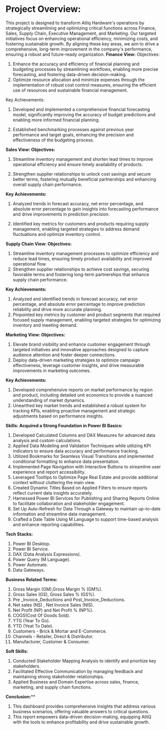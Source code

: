# Project Overview:
This project is designed to transform Atliq Hardware's operations by strategically streamlining and optimizing critical functions across Finance, Sales, Supply Chain, Executive Management, 
and Marketing. Our targeted initiatives focus on enhancing operational efficiency, minimizing costs, and fostering sustainable growth. By aligning these key areas, we aim to drive a comprehensive,
long-term improvement in the company's performance, ensuring a robust and future-ready organization.
**Finance View:**
Objectives:
1. Enhance the accuracy and efficiency of financial planning and budgeting processes by streamlining workflows, enabling more precise forecasting, and fostering data-driven decision-making.
2. Optimize resource allocation and minimize expenses through the implementation of robust cost control measures, ensuring the efficient use of resources and sustainable financial management.

Key Achievements:

1. Developed and implemented a comprehensive financial forecasting model, significantly improving the accuracy of budget predictions and enabling more informed financial planning.

2. Established benchmarking processes against previous year performance and target goals, enhancing the precision and effectiveness of the budgeting process.

**Sales View:
Objectives:**

1. Streamline inventory management and shorten lead times to improve operational efficiency and ensure timely availability of products.

2. Strengthen supplier relationships to unlock cost savings and secure better terms, fostering mutually beneficial partnerships and enhancing overall supply chain performance.

**Key Achievements:**

1. Analyzed trends in forecast accuracy, net error percentage, and absolute error percentage to gain insights into forecasting performance and drive improvements in prediction precision.

2. Identified key metrics for customers and products requiring supply management, enabling targeted strategies to address demand fluctuations and optimize inventory control.

 **Supply Chain View:
Objectives:**

1. Streamline inventory management processes to optimize efficiency and reduce lead times, ensuring timely product availability and improved operational flow.
2. Strengthen supplier relationships to achieve cost savings, securing favorable terms and fostering long-term partnerships that enhance supply chain performance.

**Key Achievements:**

1. Analyzed and identified trends in forecast accuracy, net error percentage, and absolute error percentage to improve prediction reliability and drive more accurate planning.
2. Pinpointed key metrics by customer and product segments that required focused supply management, enabling targeted strategies for optimizing inventory and meeting demand.

  **Marketing View:
Objectives:**

1. Elevate brand visibility and enhance customer engagement through targeted initiatives and innovative approaches designed to capture audience attention and foster deeper connections.
2. Deploy data-driven marketing strategies to optimize campaign effectiveness, leverage customer insights, and drive measurable improvements in marketing outcomes.

**Key Achievements:**

1. Developed comprehensive reports on market performance by region and product, including detailed unit economics to provide a nuanced understanding of market dynamics.
2. Unearthed key market trends and established a robust system for tracking KPIs, enabling proactive management and strategic adjustments based on performance insights.

**Skills:
Acquired a Strong Foundation in Power BI Basics:**

1. Developed Calculated Columns and DAX Measures for advanced data analysis and custom calculations.
2. Applied Data Modeling and Validation Techniques while utilizing KPI indicators to ensure data accuracy and performance tracking.
3. Utilized Bookmarks for Seamless Visual Transitions and implemented conditional formatting to enhance data presentation.
4. Implemented Page Navigation with Interactive Buttons to streamline user experience and report accessibility.
5. Leveraged Tooltips to Optimize Page Real Estate and provide additional context without cluttering the main view.
6. Created Dynamic Titles Based on Applied Filters to ensure reports reflect current data insights accurately.
7. Harnessed Power BI Services for Publishing and Sharing Reports Online to facilitate collaboration and stakeholder engagement.
8. Set Up Auto-Refresh for Data Through a Gateway to maintain up-to-date information and streamline data management.
9. Crafted a Date Table Using M Language to support time-based analysis and enhance reporting capabilities.

**Tech Stacks:**

1. Power BI Desktop.
2. Power BI Service.
3. DAX (Data Analysis Expressions).
4. Power Query (M Language).
5. Power Automate.
6. Data Gateways.

**Business Related Terms:**

1. Gross Margin (GM),Gross Margin % (GM%).
2. Gross Sales (GS), Gross Sales % (GS%).
3. Pre _Invoice_Deductions and Post_Invoice_Deductions.
4. Net sales (NS) , Net Invoice Sales (NIS).
5. Net Profit (NP) and Net Profit % (NP%).
6. COGS(Cost Of Goods Sold).
7. YTG (Year To Go).
8. YTD (Yeat To Date).
9. Customers - Brick & Mortar and E-Commerce.
10. Channels - Retailer, Direct & Distributor.
11. Manufacturer, Customer & Consumer.

  **Soft Skills:**

1. Conducted Stakeholder Mapping Analysis to identify and prioritize key stakeholders.
2. Facilitated Effective Communication by managing feedback and maintaining strong stakeholder relationships.
3. Applied Business and Domain Expertise across sales, finance, marketing, and supply chain functions.

**Conclusion:****

1. This dashboard provides comprehensive insights that address various business scenarios, offering valuable answers to critical questions.
2. This report empowers data-driven decision-making, equipping AtliQ with the tools to enhance profitability and drive sustainable growth.
